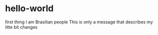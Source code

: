 # hello-world
first thing
I am Brasilian people
This is only  a message that describes my litte bit  changes
